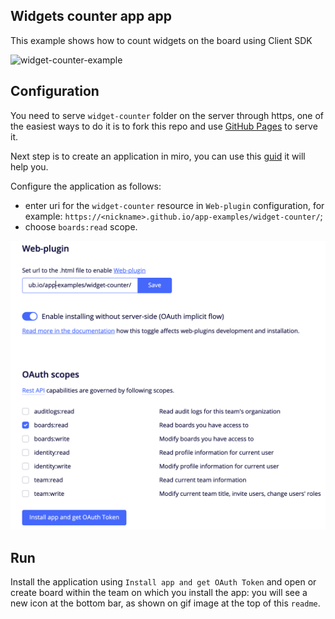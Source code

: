 ## Widgets counter app app

This example shows how to count widgets on the board using Client SDK

<img src="widget-counter-example.gif" alt="widget-counter-example" />

## Configuration

You need to serve `widget-counter` folder on the server through https, one of the easiest ways to do it is to fork this repo and use [GitHub Pages](https://pages.github.com/) to serve it.

Next step is to create an application in miro, you can use this [guid](https://developers.miro.com/docs/getting-started) it will help you.

Configure the application as follows:
- enter uri for the `widget-counter` resource in `Web-plugin` configuration, for example: `https://<nickname>.github.io/app-examples/widget-counter/`;
- choose `boards:read` scope.

<img src="app-configuration.png" alt="app-configuration" />

## Run

Install the application using `Install app and get OAuth Token` and open or create board within the team on which you install the app: you will see a new icon at the bottom bar, as shown on gif image at the top of this `readme`.
